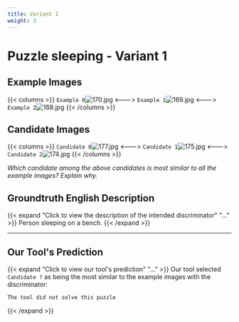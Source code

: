 ```yaml
---
title: Variant 1
weight: 3
---
```


# Puzzle sleeping - Variant 1

## Example Images
{{< columns >}}
`Example 0`![170.jpg](/natscene-data/images/170.jpg)
<--->
`Example 1`![169.jpg](/natscene-data/images/169.jpg)
<--->
`Example 2`![168.jpg](/natscene-data/images/168.jpg)
{{< /columns >}}

## Candidate Images
{{< columns >}}
`Candidate 0`![177.jpg](/natscene-data/images/177.jpg)
<--->
`Candidate 1`![175.jpg](/natscene-data/images/175.jpg)
<--->
`Candidate 2`![174.jpg](/natscene-data/images/174.jpg)
{{< /columns >}}

*Which candidate among the above candidates is most similar to all the example images? Explain why.*

## Groundtruth English Description

{{< expand "Click to view the description of the intended discriminator" "..." >}}
Person sleeping on a bench.
{{< /expand >}}

---



## Our Tool's Prediction

{{< expand "Click to view our tool's prediction" "..." >}}
Our tool selected `Candidate ?` as being the most similar to the example images with the discriminator:
```plaintext
The tool did not solve this puzzle
```
{{< /expand >}}
